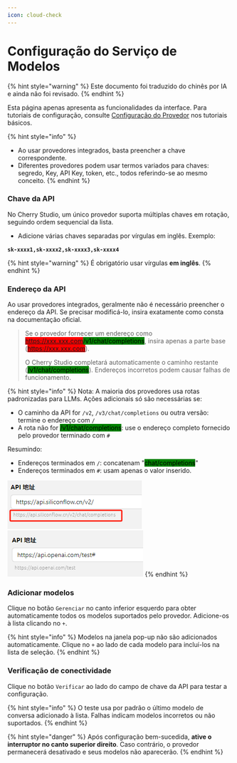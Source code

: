 ```yaml
---
icon: cloud-check
---
```

# Configuração do Serviço de Modelos


{% hint style="warning" %}
Este documento foi traduzido do chinês por IA e ainda não foi revisado.
{% endhint %}




Esta página apenas apresenta as funcionalidades da interface. Para tutoriais de configuração, consulte [Configuração do Provedor](../../../pre-basic/providers/) nos tutoriais básicos.

{% hint style="info" %}
* Ao usar provedores integrados, basta preencher a chave correspondente.
* Diferentes provedores podem usar termos variados para chaves: segredo, Key, API Key, token, etc., todos referindo-se ao mesmo conceito.
{% endhint %}

### Chave da API

No Cherry Studio, um único provedor suporta múltiplas chaves em rotação, seguindo ordem sequencial da lista.

* Adicione várias chaves separadas por vírgulas em inglês. Exemplo:

<pre><code><strong>sk-xxxx1,sk-xxxx2,sk-xxxx3,sk-xxxx4
</strong></code></pre>

{% hint style="warning" %}
É obrigatório usar vírgulas **em inglês**.
{% endhint %}

### Endereço da API

Ao usar provedores integrados, geralmente não é necessário preencher o endereço da API. Se precisar modificá-lo, insira exatamente como consta na documentação oficial.

> Se o provedor fornecer um endereço como <mark style="background-color:red;">https://xxx.xxx.com</mark><mark style="background-color:green;">/v1/chat/completions</mark>, insira apenas a parte base (<mark style="background-color:red;">https://xxx.xxx.com</mark>).
>
> O Cherry Studio completará automaticamente o caminho restante (<mark style="background-color:green;">/v1/chat/completions</mark>). Endereços incorretos podem causar falhas de funcionamento.

{% hint style="info" %}
Nota: A maioria dos provedores usa rotas padronizadas para LLMs. Ações adicionais só são necessárias se:
- O caminho da API for `/v2`, `/v3/chat/completions` ou outra versão: termine o endereço com `/`
- A rota não for <mark style="background-color:green;">/v1/chat/completions</mark>: use o endereço completo fornecido pelo provedor terminado com `#`

Resumindo:
* Endereços terminados em `/`: concatenam "<mark style="background-color:green;">chat/completions</mark>"
* Endereços terminados em `#`: usam apenas o valor inserido.

<img src="../../../.gitbook/assets/image (1) (1) (1) (1) (1) (1) (1) (1).png" alt="" data-size="original"><img src="../../../.gitbook/assets/image (15).png" alt="" data-size="original">
{% endhint %}

### Adicionar modelos

Clique no botão `Gerenciar` no canto inferior esquerdo para obter automaticamente todos os modelos suportados pelo provedor. Adicione-os à lista clicando no `+`.

{% hint style="info" %}
Modelos na janela pop-up não são adicionados automaticamente. Clique no `+` ao lado de cada modelo para incluí-los na lista de seleção.
{% endhint %}

### Verificação de conectividade

Clique no botão `Verificar` ao lado do campo de chave da API para testar a configuração.

{% hint style="info" %}
O teste usa por padrão o último modelo de conversa adicionado à lista. Falhas indicam modelos incorretos ou não suportados.
{% endhint %}

{% hint style="danger" %}
Após configuração bem-sucedida, **ative o interruptor no canto superior direito**. Caso contrário, o provedor permanecerá desativado e seus modelos não aparecerão.
{% endhint %}